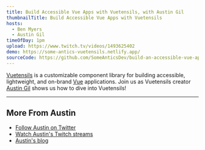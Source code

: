 ```yaml
---
title: Build Accessible Vue Apps with Vuetensils, with Austin Gil
thumbnailTitle: Build Accessible Vue Apps with Vuetensils
hosts:
  - Ben Myers
  - Austin Gil
timeOfDay: 1pm
upload: https://www.twitch.tv/videos/1493625402
demo: https://some-antics-vuetensils.netlify.app/
sourceCode: https://github.com/SomeAnticsDev/build-an-accessible-vue-app-with-vuetensils
---
```


[Vuetensils](https://vuetensils.austingil.com/) is a customizable component library for building accessible, lightweight, and on-brand [Vue](https://vuejs.org/) applications. Join us as Vuetensils creator [Austin Gil](https://twitter.com/heyAustinGil) shows us how to dive into Vuetensils!

---

## More From Austin

- [Follow Austin on Twitter](https://twitter.com/heyAustinGil)
- [Watch Austin's Twitch streams](https://twitch.tv/heyAustinGil)
- [Austin's blog](https://austingil.com/)